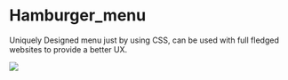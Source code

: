 # Hamburger_menu
Uniquely Designed menu just by using CSS, can be used with full fledged websites to provide a better UX.

![](images/pic1.PNG)





